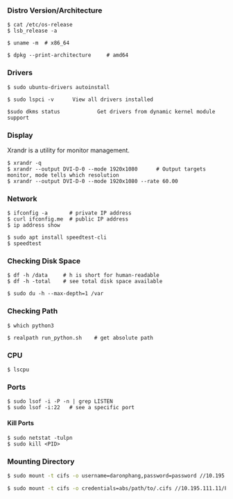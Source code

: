 ### Distro Version/Architecture

```console
$ cat /etc/os-release
$ lsb_release -a

$ uname -m  # x86_64

$ dpkg --print-architecture     # amd64
```

### Drivers

```console
$ sudo ubuntu-drivers autoinstall

$ sudo lspci -v      View all drivers installed

$sudo dkms status            Get drivers from dynamic kernel module support
```

### Display

Xrandr is a utility for monitor management.

```console
$ xrandr -q
$ xrandr --output DVI-D-0 --mode 1920x1080      # Output targets monitor, mode tells which resolution
$ xrandr --output DVI-D-0 --mode 1920x1080 --rate 60.00
```

### Network

```console
$ ifconfig -a       # private IP address
$ curl ifconfig.me  # public IP address
$ ip address show

$ sudo apt install speedtest-cli
$ speedtest
```

### Checking Disk Space

```console
$ df -h /data     # h is short for human-readable
$ df -h -total    # see total disk space available

$ sudo du -h --max-depth=1 /var
```

### Checking Path

```console
$ which python3

$ realpath run_python.sh    # get absolute path
```

### CPU

```console
$ lscpu
```

### Ports

```console
$ sudo lsof -i -P -n | grep LISTEN
$ sudo lsof -i:22   # see a specific port
```

#### Kill Ports

```console
$ sudo netstat -tulpn
$ sudo kill <PID>
```

### Mounting Directory

```bash
$ sudo mount -t cifs -o username=daronphang,password=password //10.195.111.11/F10_PEE_UIPATH/daronphang /mnt/uipath
```

```bash
$ sudo mount -t cifs -o credentials=abs/path/to/.cifs //10.195.111.11/F10_PEE_UIPATH/daronphang /mnt/uipath
```
